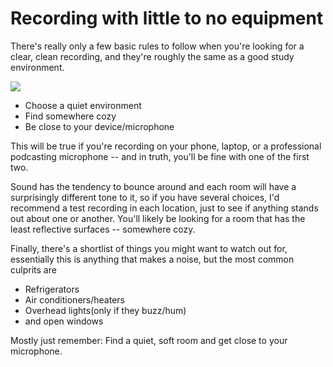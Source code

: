 # Recording with little to no equipment

There's really only a few basic rules to follow when you're looking for a clear, clean recording, and they're roughly the same as a good study environment.

![](https://www.prnewsonline.com/wp-content/uploads/2019/08/shutterstock_163052525-730x342.jpg)

 - Choose a quiet environment
 - Find somewhere cozy
 - Be close to your device/microphone

This will be true if you're recording on your phone, laptop, or a professional podcasting microphone -- and in truth, you'll be fine with one of the first two.

Sound has the tendency to bounce around and each room will have a surprisingly different tone to it, so if you have several choices, I'd recommend a test recording in each location, just to see if anything stands out about one or another. You'll likely be looking for a room that has the least reflective surfaces -- somewhere cozy.

Finally, there's a shortlist of things you might want to watch out for, essentially this is anything that makes a noise, but the most common culprits are
  - Refrigerators
  - Air conditioners/heaters
  - Overhead lights(only if they buzz/hum)
  - and open windows

Mostly just remember: Find a quiet, soft room and get close to your microphone.
